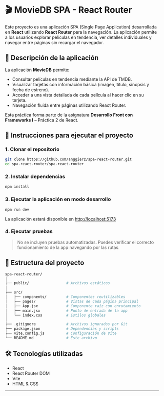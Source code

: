 # 🎬 MovieDB SPA - React Router

Este proyecto es una aplicación SPA (Single Page Application) desarrollada en **React** utilizando **React Router** para la navegación. La aplicación permite a los usuarios explorar películas en tendencia, ver detalles individuales y navegar entre páginas sin recargar el navegador.

## 📌 Descripción de la aplicación

La aplicación **MovieDB** permite:

- Consultar películas en tendencia mediante la API de TMDB.
- Visualizar tarjetas con información básica (imagen, título, sinopsis y fecha de estreno).
- Acceder a una vista detallada de cada película al hacer clic en su tarjeta.
- Navegación fluida entre páginas utilizando React Router.

Esta práctica forma parte de la asignatura **Desarrollo Front con Frameworks I** – Práctica 2 de React.

## 🚀 Instrucciones para ejecutar el proyecto

### 1. Clonar el repositorio

```bash
git clone https://github.com/anggierz/spa-react-router.git
cd spa-react-router/spa-react-router
```

### 2. Instalar dependencias

```bash
npm install
```

### 3. Ejecutar la aplicación en modo desarrollo

```bash
npm run dev
```

La aplicación estará disponible en [http://localhost:5173](http://localhost:5173)

### 4. Ejecutar pruebas

> No se incluyen pruebas automatizadas. Puedes verificar el correcto funcionamiento de la app navegando por las rutas.

## 📁 Estructura del proyecto

```bash
spa-react-router/
│
├── public/                 # Archivos estáticos
│
├── src/
│   ├── components/         # Componentes reutilizables
│   ├── pages/              # Vistas de cada página principal
│   ├── App.jsx             # Componente raíz con enrutamiento
│   ├── main.jsx            # Punto de entrada de la app
│   └── index.css           # Estilos globales
│
├── .gitignore              # Archivos ignorados por Git
├── package.json            # Dependencias y scripts
├── vite.config.js          # Configuración de Vite
└── README.md               # Este archivo
```

## 🛠️ Tecnologías utilizadas

- React
- React Router DOM
- Vite
- HTML & CSS

---

